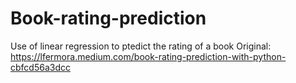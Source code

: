 # Book-rating-prediction
Use of linear regression to ptedict the rating of a book
Original: https://lfermora.medium.com/book-rating-prediction-with-python-cbfcd56a3dcc